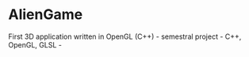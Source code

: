 # AlienGame
First 3D application written in OpenGL (C++)
    - semestral project
    - C++, OpenGL, GLSL
    -
